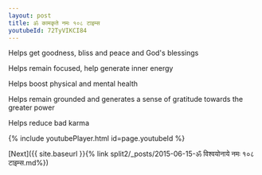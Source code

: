 ```yaml
---
layout: post
title: ॐ कामकृते नमः १०८ टाइम्स
youtubeId: 72TyVIKCI84
---
```

 
 
Helps get goodness, bliss and peace and God's blessings
 
Helps remain focused, help generate inner energy 
 
Helps boost physical and mental health 
 
Helps remain grounded and generates a sense of gratitude towards the greater power 
 
Helps reduce bad karma
 
 
 
 


{% include youtubePlayer.html id=page.youtubeId %}
 
[Next]({{ site.baseurl }}{% link  split2/_posts/2015-06-15-ॐ विश्वयोनाये नमः १०८ टाइम्स.md%})
 
